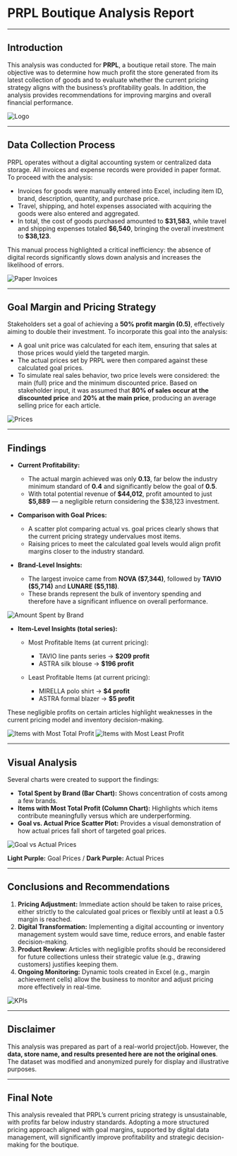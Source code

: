 # PRPL Boutique Analysis Report

---

## Introduction

This analysis was conducted for **PRPL**, a boutique retail store. The main objective was to determine how much profit the store generated from its latest collection of goods and to evaluate whether the current pricing strategy aligns with the business’s profitability goals. In addition, the analysis provides recommendations for improving margins and overall financial performance.

![Logo](screenshots/LOGO.jpg) 

---

## Data Collection Process

PRPL operates without a digital accounting system or centralized data storage. All invoices and expense records were provided in paper format. To proceed with the analysis:

* Invoices for goods were manually entered into Excel, including item ID, brand, description, quantity, and purchase price.
* Travel, shipping, and hotel expenses associated with acquiring the goods were also entered and aggregated.
* In total, the cost of goods purchased amounted to **\$31,583**, while travel and shipping expenses totaled **\$6,540**, bringing the overall investment to **\$38,123**.

This manual process highlighted a critical inefficiency: the absence of digital records significantly slows down analysis and increases the likelihood of errors.

![Paper Invoices](screenshots/Paper_Invoices.jpg)

---

## Goal Margin and Pricing Strategy

Stakeholders set a goal of achieving a **50% profit margin (0.5)**, effectively aiming to double their investment. To incorporate this goal into the analysis:

* A goal unit price was calculated for each item, ensuring that sales at those prices would yield the targeted margin.
* The actual prices set by PRPL were then compared against these calculated goal prices.
* To simulate real sales behavior, two price levels were considered: the main (full) price and the minimum discounted price. Based on stakeholder input, it was assumed that **80% of sales occur at the discounted price** and **20% at the main price**, producing an average selling price for each article.

![Prices](screenshots/Price_Columns.PNG)

---

## Findings

* **Current Profitability:**

  * The actual margin achieved was only **0.13**, far below the industry minimum standard of **0.4** and significantly below the goal of **0.5**.
  * With total potential revenue of **\$44,012**, profit amounted to just **\$5,889** — a negligible return considering the \$38,123 investment.

* **Comparison with Goal Prices:**

  * A scatter plot comparing actual vs. goal prices clearly shows that the current pricing strategy undervalues most items.
  * Raising prices to meet the calculated goal levels would align profit margins closer to the industry standard.

* **Brand-Level Insights:**

  * The largest invoice came from **NOVA (\$7,344)**, followed by **TAVIO (\$5,714)** and **LUNARE (\$5,118)**.
  * These brands represent the bulk of inventory spending and therefore have a significant influence on overall performance.

![Amount Spent by Brand](screenshots/Total_Spent_by_Brand_Barchart.PNG)

* **Item-Level Insights (total series):**

  * Most Profitable Items (at current pricing):

    * TAVIO line pants series → **\$209 profit**
    * ASTRA silk blouse → **\$196 profit**
  * Least Profitable Items (at current pricing):

    * MIRELLA polo shirt → **\$4 profit**
    * ASTRA formal blazer → **\$5 profit**

These negligible profits on certain articles highlight weaknesses in the current pricing model and inventory decision-making.

![Items with Most Total Profit](screenshots/Items_with_Most_Total_Profit.PNG)
![Items with Most Least Profit](screenshots/Items_with_Least_Total_Profit.PNG)

---

## Visual Analysis

Several charts were created to support the findings:

* **Total Spent by Brand (Bar Chart):** Shows concentration of costs among a few brands.
* **Items with Most Total Profit (Column Chart):** Highlights which items contribute meaningfully versus which are underperforming.
* **Goal vs. Actual Price Scatter Plot:** Provides a visual demonstration of how actual prices fall short of targeted goal prices.

![Goal vs Actual Prices](screenshots/Goal_VS_Actual_Prices.PNG)

**Light Purple:** Goal Prices / 
**Dark Purple:** Actual Prices

---

## Conclusions and Recommendations

1. **Pricing Adjustment:** Immediate action should be taken to raise prices, either strictly to the calculated goal prices or flexibly until at least a 0.5 margin is reached.
2. **Digital Transformation:** Implementing a digital accounting or inventory management system would save time, reduce errors, and enable faster decision-making.
3. **Product Review:** Articles with negligible profits should be reconsidered for future collections unless their strategic value (e.g., drawing customers) justifies keeping them.
4. **Ongoing Monitoring:** Dynamic tools created in Excel (e.g., margin achievement cells) allow the business to monitor and adjust pricing more effectively in real-time.

![KPIs](screenshots/KPIs.PNG)

---

## Disclaimer

This analysis was prepared as part of a real-world project/job. However, the **data, store name, and results presented here are not the original ones**. The dataset was modified and anonymized purely for display and illustrative purposes.

---

## Final Note

This analysis revealed that PRPL’s current pricing strategy is unsustainable, with profits far below industry standards. Adopting a more structured pricing approach aligned with goal margins, supported by digital data management, will significantly improve profitability and strategic decision-making for the boutique.
